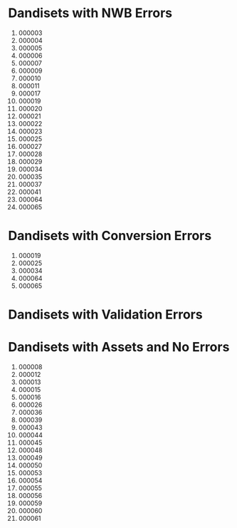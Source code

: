 # Dandisets with NWB Errors
1. 000003
2. 000004
3. 000005
4. 000006
5. 000007
6. 000009
7. 000010
8. 000011
9. 000017
10. 000019
11. 000020
12. 000021
13. 000022
14. 000023
15. 000025
16. 000027
17. 000028
18. 000029
19. 000034
20. 000035
21. 000037
22. 000041
23. 000064
24. 000065

# Dandisets with Conversion Errors
1. 000019
2. 000025
3. 000034
4. 000064
5. 000065

# Dandisets with Validation Errors

# Dandisets with Assets and No Errors
1. 000008
2. 000012
3. 000013
4. 000015
5. 000016
6. 000026
7. 000036
8. 000039
9. 000043
10. 000044
11. 000045
12. 000048
13. 000049
14. 000050
15. 000053
16. 000054
17. 000055
18. 000056
19. 000059
20. 000060
21. 000061
